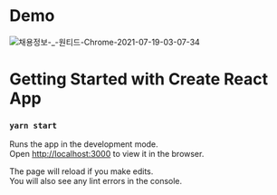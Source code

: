 

# Demo

![채용정보-_-원티드-Chrome-2021-07-19-03-07-34](https://user-images.githubusercontent.com/65053955/126077916-fa3c4483-c15e-4a77-a860-5d4f32c43513.gif)

# Getting Started with Create React App

### `yarn start`

Runs the app in the development mode.\
Open [http://localhost:3000](http://localhost:3000) to view it in the browser.

The page will reload if you make edits.\
You will also see any lint errors in the console.
